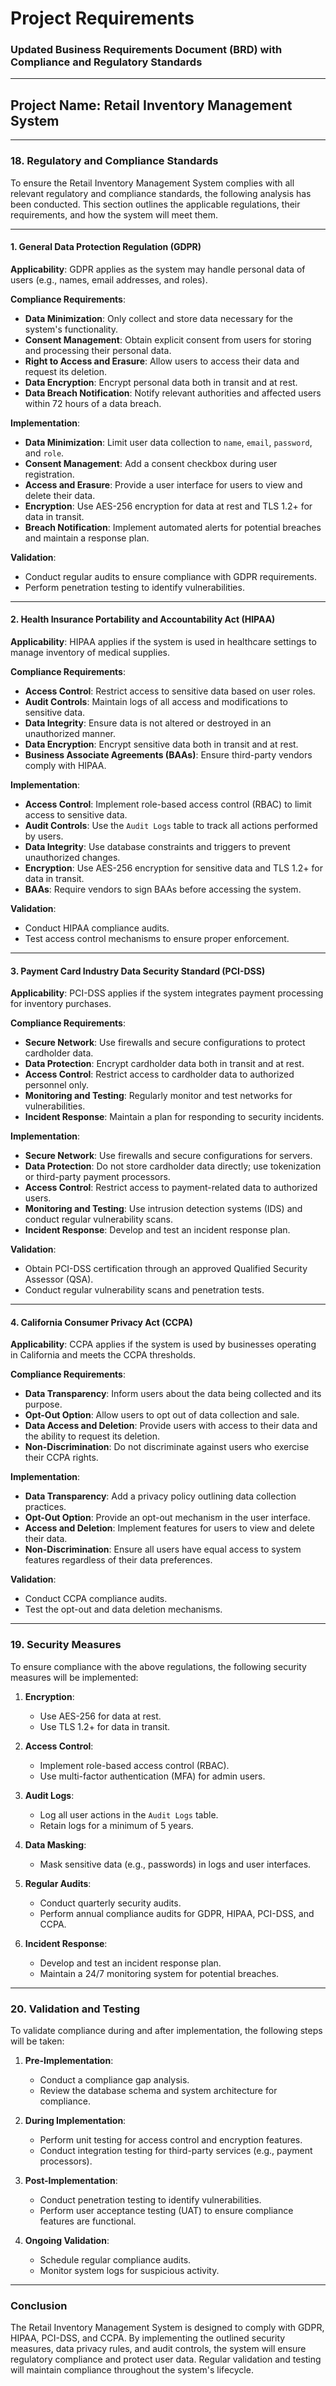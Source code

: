 # Project Requirements

### Updated Business Requirements Document (BRD) with Compliance and Regulatory Standards

---

## Project Name: Retail Inventory Management System

---

### 18. **Regulatory and Compliance Standards**

To ensure the Retail Inventory Management System complies with all relevant regulatory and compliance standards, the following analysis has been conducted. This section outlines the applicable regulations, their requirements, and how the system will meet them.

---

#### **1. General Data Protection Regulation (GDPR)**

**Applicability**: GDPR applies as the system may handle personal data of users (e.g., names, email addresses, and roles).

**Compliance Requirements**:
- **Data Minimization**: Only collect and store data necessary for the system's functionality.
- **Consent Management**: Obtain explicit consent from users for storing and processing their personal data.
- **Right to Access and Erasure**: Allow users to access their data and request its deletion.
- **Data Encryption**: Encrypt personal data both in transit and at rest.
- **Data Breach Notification**: Notify relevant authorities and affected users within 72 hours of a data breach.

**Implementation**:
- **Data Minimization**: Limit user data collection to `name`, `email`, `password`, and `role`.
- **Consent Management**: Add a consent checkbox during user registration.
- **Access and Erasure**: Provide a user interface for users to view and delete their data.
- **Encryption**: Use AES-256 encryption for data at rest and TLS 1.2+ for data in transit.
- **Breach Notification**: Implement automated alerts for potential breaches and maintain a response plan.

**Validation**:
- Conduct regular audits to ensure compliance with GDPR requirements.
- Perform penetration testing to identify vulnerabilities.

---

#### **2. Health Insurance Portability and Accountability Act (HIPAA)**

**Applicability**: HIPAA applies if the system is used in healthcare settings to manage inventory of medical supplies.

**Compliance Requirements**:
- **Access Control**: Restrict access to sensitive data based on user roles.
- **Audit Controls**: Maintain logs of all access and modifications to sensitive data.
- **Data Integrity**: Ensure data is not altered or destroyed in an unauthorized manner.
- **Data Encryption**: Encrypt sensitive data both in transit and at rest.
- **Business Associate Agreements (BAAs)**: Ensure third-party vendors comply with HIPAA.

**Implementation**:
- **Access Control**: Implement role-based access control (RBAC) to limit access to sensitive data.
- **Audit Controls**: Use the `Audit Logs` table to track all actions performed by users.
- **Data Integrity**: Use database constraints and triggers to prevent unauthorized changes.
- **Encryption**: Use AES-256 encryption for sensitive data and TLS 1.2+ for data in transit.
- **BAAs**: Require vendors to sign BAAs before accessing the system.

**Validation**:
- Conduct HIPAA compliance audits.
- Test access control mechanisms to ensure proper enforcement.

---

#### **3. Payment Card Industry Data Security Standard (PCI-DSS)**

**Applicability**: PCI-DSS applies if the system integrates payment processing for inventory purchases.

**Compliance Requirements**:
- **Secure Network**: Use firewalls and secure configurations to protect cardholder data.
- **Data Protection**: Encrypt cardholder data both in transit and at rest.
- **Access Control**: Restrict access to cardholder data to authorized personnel only.
- **Monitoring and Testing**: Regularly monitor and test networks for vulnerabilities.
- **Incident Response**: Maintain a plan for responding to security incidents.

**Implementation**:
- **Secure Network**: Use firewalls and secure configurations for servers.
- **Data Protection**: Do not store cardholder data directly; use tokenization or third-party payment processors.
- **Access Control**: Restrict access to payment-related data to authorized users.
- **Monitoring and Testing**: Use intrusion detection systems (IDS) and conduct regular vulnerability scans.
- **Incident Response**: Develop and test an incident response plan.

**Validation**:
- Obtain PCI-DSS certification through an approved Qualified Security Assessor (QSA).
- Conduct regular vulnerability scans and penetration tests.

---

#### **4. California Consumer Privacy Act (CCPA)**

**Applicability**: CCPA applies if the system is used by businesses operating in California and meets the CCPA thresholds.

**Compliance Requirements**:
- **Data Transparency**: Inform users about the data being collected and its purpose.
- **Opt-Out Option**: Allow users to opt out of data collection and sale.
- **Data Access and Deletion**: Provide users with access to their data and the ability to request its deletion.
- **Non-Discrimination**: Do not discriminate against users who exercise their CCPA rights.

**Implementation**:
- **Data Transparency**: Add a privacy policy outlining data collection practices.
- **Opt-Out Option**: Provide an opt-out mechanism in the user interface.
- **Access and Deletion**: Implement features for users to view and delete their data.
- **Non-Discrimination**: Ensure all users have equal access to system features regardless of their data preferences.

**Validation**:
- Conduct CCPA compliance audits.
- Test the opt-out and data deletion mechanisms.

---

### 19. **Security Measures**

To ensure compliance with the above regulations, the following security measures will be implemented:

1. **Encryption**:
   - Use AES-256 for data at rest.
   - Use TLS 1.2+ for data in transit.

2. **Access Control**:
   - Implement role-based access control (RBAC).
   - Use multi-factor authentication (MFA) for admin users.

3. **Audit Logs**:
   - Log all user actions in the `Audit Logs` table.
   - Retain logs for a minimum of 5 years.

4. **Data Masking**:
   - Mask sensitive data (e.g., passwords) in logs and user interfaces.

5. **Regular Audits**:
   - Conduct quarterly security audits.
   - Perform annual compliance audits for GDPR, HIPAA, PCI-DSS, and CCPA.

6. **Incident Response**:
   - Develop and test an incident response plan.
   - Maintain a 24/7 monitoring system for potential breaches.

---

### 20. **Validation and Testing**

To validate compliance during and after implementation, the following steps will be taken:

1. **Pre-Implementation**:
   - Conduct a compliance gap analysis.
   - Review the database schema and system architecture for compliance.

2. **During Implementation**:
   - Perform unit testing for access control and encryption features.
   - Conduct integration testing for third-party services (e.g., payment processors).

3. **Post-Implementation**:
   - Conduct penetration testing to identify vulnerabilities.
   - Perform user acceptance testing (UAT) to ensure compliance features are functional.

4. **Ongoing Validation**:
   - Schedule regular compliance audits.
   - Monitor system logs for suspicious activity.

---

### Conclusion

The Retail Inventory Management System is designed to comply with GDPR, HIPAA, PCI-DSS, and CCPA. By implementing the outlined security measures, data privacy rules, and audit controls, the system will ensure regulatory compliance and protect user data. Regular validation and testing will maintain compliance throughout the system's lifecycle.